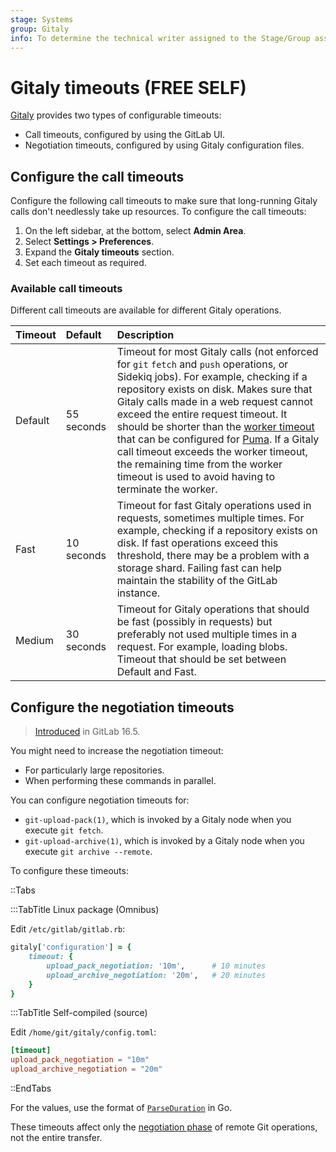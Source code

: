 ```yaml
---
stage: Systems
group: Gitaly
info: To determine the technical writer assigned to the Stage/Group associated with this page, see https://handbook.gitlab.com/handbook/product/ux/technical-writing/#assignments
---
```


# Gitaly timeouts **(FREE SELF)**

[Gitaly](../gitaly/index.md) provides two types of configurable timeouts:

- Call timeouts, configured by using the GitLab UI.
- Negotiation timeouts, configured by using Gitaly configuration files.

## Configure the call timeouts

Configure the following call timeouts to make sure that long-running Gitaly calls don't needlessly take up resources. To
configure the call timeouts:

1. On the left sidebar, at the bottom, select **Admin Area**.
1. Select **Settings > Preferences**.
1. Expand the **Gitaly timeouts** section.
1. Set each timeout as required.

### Available call timeouts

Different call timeouts are available for different Gitaly operations.

| Timeout | Default    | Description |
|:--------|:-----------|:------------|
| Default | 55 seconds | Timeout for most Gitaly calls (not enforced for `git` `fetch` and `push` operations, or Sidekiq jobs). For example, checking if a repository exists on disk. Makes sure that Gitaly calls made in a web request cannot exceed the entire request timeout. It should be shorter than the [worker timeout](../operations/puma.md#change-the-worker-timeout) that can be configured for [Puma](../../install/requirements.md#puma-settings). If a Gitaly call timeout exceeds the worker timeout, the remaining time from the worker timeout is used to avoid having to terminate the worker. |
| Fast    | 10 seconds | Timeout for fast Gitaly operations used in requests, sometimes multiple times. For example, checking if a repository exists on disk. If fast operations exceed this threshold, there may be a problem with a storage shard. Failing fast can help maintain the stability of the GitLab instance. |
| Medium  | 30 seconds | Timeout for Gitaly operations that should be fast (possibly in requests) but preferably not used multiple times in a request. For example, loading blobs. Timeout that should be set between Default and Fast. |

## Configure the negotiation timeouts

> [Introduced](https://gitlab.com/gitlab-org/gitaly/-/issues/5574) in GitLab 16.5.

You might need to increase the negotiation timeout:

- For particularly large repositories.
- When performing these commands in parallel.

You can configure negotiation timeouts for:

- `git-upload-pack(1)`, which is invoked by a Gitaly node when you execute `git fetch`.
- `git-upload-archive(1)`, which is invoked by a Gitaly node when you execute `git archive --remote`.

To configure these timeouts:

::Tabs

:::TabTitle Linux package (Omnibus)

Edit `/etc/gitlab/gitlab.rb`:

```ruby
gitaly['configuration'] = {
    timeout: {
        upload_pack_negotiation: '10m',      # 10 minutes
        upload_archive_negotiation: '20m',   # 20 minutes
    }
}
```

:::TabTitle Self-compiled (source)

Edit `/home/git/gitaly/config.toml`:

```toml
[timeout]
upload_pack_negotiation = "10m"
upload_archive_negotiation = "20m"
```

::EndTabs

For the values, use the format of [`ParseDuration`](https://pkg.go.dev/time#ParseDuration) in Go.

These timeouts affect only the [negotiation phase](https://git-scm.com/docs/pack-protocol/2.2.3#_packfile_negotiation) of
remote Git operations, not the entire transfer.
